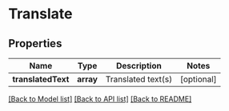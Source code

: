 # Translate

## Properties
Name | Type | Description | Notes
------------ | ------------- | ------------- | -------------
**translatedText** | **array** | Translated text(s) | [optional] 

[[Back to Model list]](../README.md#documentation-for-models) [[Back to API list]](../README.md#documentation-for-api-endpoints) [[Back to README]](../README.md)


